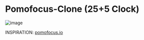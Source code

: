 # Pomofocus-Clone (25+5 Clock)

![image](https://user-images.githubusercontent.com/68057995/220324659-6ef5e3ac-6831-42e1-8190-f7936a111850.png)

INSPIRATION: [pomofocus.io](https://pomofocus.io/)
